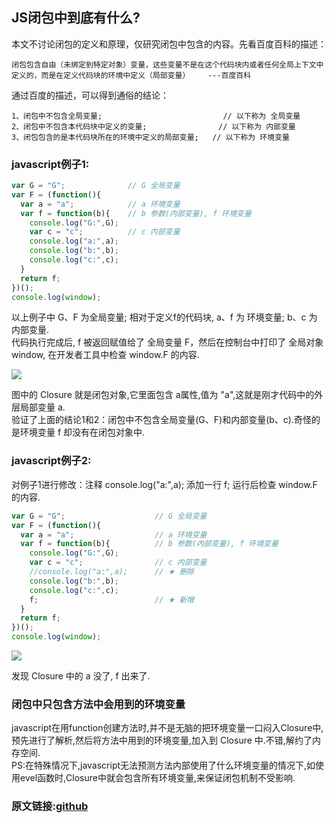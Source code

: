 ## JS闭包中到底有什么?   
本文不讨论闭包的定义和原理，仅研究闭包中包含的内容。先看百度百科的描述：    
```
闭包包含自由（未绑定到特定对象）变量，这些变量不是在这个代码块内或者任何全局上下文中定义的，而是在定义代码块的环境中定义（局部变量）    ---百度百科
```    
通过百度的描述，可以得到通俗的结论：
```
1、闭包中不包含全局变量;                           // 以下称为 全局变量
2、闭包中不包含本代码块中定义的变量;                // 以下称为 内部变量
3、闭包包含的是本代码块所在的环境中定义的局部变量;   // 以下称为 环境变量
```
### javascript例子1:   
```javascript
var G = "G";              // G 全局变量
var F = (function(){
  var a = "a";            // a 环境变量
  var f = function(b){    // b 参数(内部变量), f 环境变量
    console.log("G:",G);
    var c = "c";          // c 内部变量
    console.log("a:",a);
    console.log("b:",b);
    console.log("c:",c);
  }
  return f;
})();
console.log(window);
```
以上例子中 G、F 为全局变量; 相对于定义f的代码块, a、f 为 环境变量; b、c 为 内部变量.   
代码执行完成后, f 被返回赋值给了 全局变量 F，然后在控制台中打印了 全局对象 window, 在开发者工具中检查 window.F 的内容. 

<img src="https://github.com/KawayAlpaka/lession/blob/master/js/Closure/img/example1-1.png?raw=true" >

图中的 Closure 就是闭包对象,它里面包含 a属性,值为 "a",这就是刚才代码中的外层局部变量 a.    
验证了上面的结论1和2：闭包中不包含全局变量(G、F)和内部变量(b、c).奇怪的是环境变量 f 却没有在闭包对象中.

### javascript例子2:   

对例子1进行修改：注释 console.log("a:",a); 添加一行  f; 运行后检查 window.F 的内容.  

```javascript
var G = "G";                    // G 全局变量
var F = (function(){
  var a = "a";                  // a 环境变量
  var f = function(b){          // b 参数(内部变量), f 环境变量
    console.log("G:",G);
    var c = "c";                // c 内部变量
    //console.log("a:",a);      // ★ 删除
    console.log("b:",b);
    console.log("c:",c);
    f;                          // ★ 新增
  }
  return f;
})();
console.log(window);
```

<img src="https://github.com/KawayAlpaka/lession/blob/master/js/Closure/img/example1-2.png?raw=true" >    

发现 Closure 中的 a 没了, f 出来了.   
### 闭包中只包含方法中会用到的环境变量    
javascript在用function创建方法时,并不是无脑的把环境变量一口闷入Closure中,预先进行了解析,然后将方法中用到的环境变量,加入到  Closure 中.不错,解约了内存空间.    
PS:在特殊情况下,javascript无法预测方法内部使用了什么环境变量的情况下,如使用evel函数时,Closure中就会包含所有环境变量,来保证闭包机制不受影响.

### 原文链接:[github](https://github.com/KawayAlpaka/lession/tree/master/js/Closure)